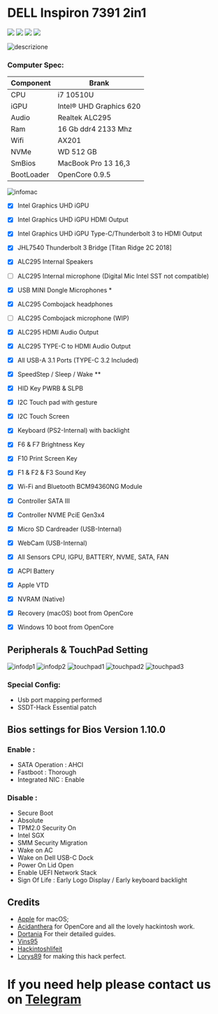 # DELL Inspiron 7391 2in1
[![](https://img.shields.io/badge/Telegram-HackintoshLifeIT-informational?style=flat&logo=telegram&logoColor=white&color=5fb659)](https://t.me/HackintoshLife_it)
[![](https://img.shields.io/badge/Facebook-HackintoshLifeIT-informational?style=flat&logo=facebook&logoColor=white&color=3a4dc9)](https://www.facebook.com/hackintoshlife/)
[![](https://img.shields.io/badge/Instagram-HackintoshLifeIT-informational?style=flat&logo=instagram&logoColor=white&color=8a178a)](https://www.instagram.com/hackintoshlife.it_official/)
[![](https://img.shields.io/badge/PayPal-HackintoshLifeIT-informational?style=flat&logo=paypal&logoColor=white&color=00B2EE)](https://www.paypal.com/cgi-bin/webscr?cmd=_s-xclick&hosted_button_id=RWBVVWL8H9JC2&source=url)


![descrizione](./Screenshot/DELL-7391.jpg)
### Computer Spec:

| Component        | Brank                              |
| ---------------- | ---------------------------------- |
| CPU              | i7 10510U          |
| iGPU             | Intel® UHD Graphics 620         |    
| Audio            | Realtek ALC295             |
| Ram              | 16 Gb ddr4 2133 Mhz     |            |
| Wifi             | AX201         |
| NVMe             | WD 512 GB                   
| SmBios           | MacBook Pro 13 16,3          |     
| BootLoader       | OpenCore 0.9.5


![infomac](./Screenshot/infomac.png)


- [x] Intel Graphics UHD iGPU 
- [x] Intel Graphics UHD iGPU HDMI Output
- [x] Intel Graphics UHD iGPU Type-C/Thunderbolt 3 to HDMI Output
- [x] JHL7540 Thunderbolt 3 Bridge [Titan Ridge 2C 2018]
- [x] ALC295 Internal Speakers
- [ ] ALC295 Internal microphone (Digital Mic Intel SST not compatible)
- [x] USB MINI Dongle Microphones  *
- [x] ALC295 Combojack headphones
- [ ] ALC295 Combojack microphone (WIP)
- [x] ALC295 HDMI Audio Output
- [x] ALC295 TYPE-C to HDMI Audio Output
- [x] All USB-A 3.1 Ports (TYPE-C 3.2 Included)
- [x] SpeedStep / Sleep / Wake **
- [x] HID Key PWRB & SLPB 
- [x] I2C Touch pad with gesture
- [x] I2C Touch Screen
- [x] Keyboard (PS2-Internal) with backlight
- [x] F6 & F7 Brightness Key
- [x] F10 Print Screen Key
- [x] F1 & F2 & F3 Sound Key
- [x] Wi-Fi and Bluetooth BCM94360NG Module
- [x] Controller SATA III
- [x] Controller NVME PciE Gen3x4 
- [x] Micro SD Cardreader (USB-Internal)
- [x] WebCam (USB-Internal)
- [x] All Sensors CPU, IGPU, BATTERY, NVME, SATA, FAN
- [x] ACPI Battery
- [x] Apple VTD
- [x] NVRAM (Native)
- [x] Recovery (macOS) boot from OpenCore
- [x] Windows 10 boot from OpenCore



## Peripherals & TouchPad Setting 

![infodp1](./Screenshot/DPCI1.png)
![infodp2](./Screenshot/DPCI2.png)
![touchpad1](./Screenshot/TRACK1.png)
![touchpad2](./Screenshot/TRACK2.png)
![touchpad3](./Screenshot/TRACK3.png)


### Special Config:

- Usb port mapping performed
- SSDT-Hack Essential patch

## Bios settings for Bios Version 1.10.0
### Enable :
* SATA Operation : AHCI
* Fastboot : Thorough
* Integrated NIC : Enable


### Disable : 
* Secure Boot
* Absolute
* TPM2.0 Security On
* Intel SGX
* SMM Security Migration
* Wake on AC
* Wake on Dell USB-C Dock
* Power On Lid Open
* Enable UEFI Network Stack
* Sign Of Life : Early Logo Display / Early keyboard backlight




## Credits

- [Apple](https://apple.com) for macOS;
- [Acidanthera](https://github.com/acidanthera) for OpenCore and all the lovely hackintosh work.
- [Dortania](https://github.com/dortania) For their detailed guides.
- [Vins95](https://github.com/Vins95)
- [Hackintoshlifeit](https://github.com/Hackintoshlifeit)
- [Lorys89](https://github.com/Lorys89/) for making this hack perfect. 
# If you need help please contact us on [Telegram](https://t.me/HackintoshLife_it) 
